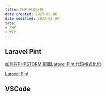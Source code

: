 ```yaml
---
title: PHP 开发设置
date created: 2023-05-06
date modified: 2023-05-06
tags:
- PHP
- WIP
---
```


## Laravel Pint

[如何在PHPSTORM 配置Laravel Pint 代码格式化包](https://learnku.com/articles/69376)

[Laravel Pint](https://learnku.com/docs/laravel/10.x/pintmd/14912)

## VSCode
